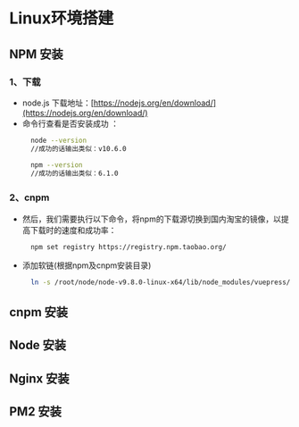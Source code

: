 # Linux环境搭建
## NPM 安装
### 1、下载
  * node.js 下载地址：[https://nodejs.org/en/download/](https://nodejs.org/en/download/)
  * 命令行查看是否安装成功 ：
    ```sh
      node --version
      //成功的话输出类似：v10.6.0

      npm --version
      //成功的话输出类似：6.1.0
    ```
### 2、cnpm
  * 然后，我们需要执行以下命令，将npm的下载源切换到国内淘宝的镜像，以提高下载时的速度和成功率：
    ```sh
      npm set registry https://registry.npm.taobao.org/
    ```
  * 添加软链(根据npm及cnpm安装目录)
    ```sh
      ln -s /root/node/node-v9.8.0-linux-x64/lib/node_modules/vuepress/cli.js  /usr/local/bin/vuepress
    ```
## cnpm 安装

## Node 安装

## Nginx 安装

## PM2 安装